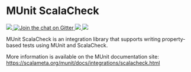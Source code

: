 # MUnit ScalaCheck

<a href="https://github.com/scalameta/munit-scalacheck/actions">
<img src="https://img.shields.io/github/actions/workflow/status/scalameta/munit-scalacheck/ci.yml?branch=main&style=flat-square" />
</a>
<a href="https://gitter.im/scalameta/munit">
<img alt="Join the chat on Gitter" src="https://img.shields.io/gitter/room/scalameta/munit.svg?logo=gitter&style=flat-square&color=F71263" />
</a>
<a href="https://twitter.com/scalameta">
<img src="https://img.shields.io/twitter/follow/scalameta.svg?logo=twitter&style=flat-square&color=blue" />
</a>
<a href="https://index.scala-lang.org/scalameta/munit-scalacheck">
<img src="https://img.shields.io/maven-central/v/org.scalameta/munit-scalacheck_2.13?style=flat-square" />
</a>

MUnit ScalaCheck is an integration library that supports writing property-based tests using MUnit and ScalaCheck.

More information is available on the MUnit documentation site:
https://scalameta.org/munit/docs/integrations/scalacheck.html
